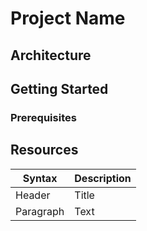 # Project Name


## Architecture


## Getting Started



### Prerequisites

## Resources

| Syntax | Description |
| ----------- | ----------- |
| Header | Title |
| Paragraph | Text |
